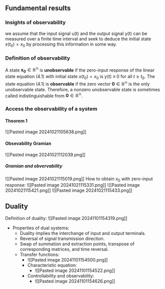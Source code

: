 ## Fundamental results
### Insights of observability
we assume that the input signal u(t) and the output signal y(t) can be measured over a finite time interval and seek to deduce the initial state $x(t_0) = x_0$ by processing this information in some way.

### Definition of observability
A state $\mathbf{x_0} ∈ \mathbb{R^n}$ is **unobservable** if the zero-input response of the linear state equation (4.1) with initial state $x(t_0) = x_0$ is y(t) ≡ 0 for all $t ≥ t_0$. The state equation (4.1) is **observable** if the zero vector $\mathbf{0} \in \mathbb{R^n}$ is the only unobservable state. Therefore, a nonzero unobservable state is sometimes called indistinguishable from $\mathbf{0} \in \mathbb{R^n}$.

### Access the observability of a system
#### Theorem 1
![[Pasted image 20241021105638.png]]

#### Obsevability Gramian
![[Pasted image 20241021112039.png]]
##### Gramian and obvervability
![[Pasted image 20241021115019.png]]
How to obtain $x_0$ with zero-input response:
![[Pasted image 20241021115331.png]]
![[Pasted image 20241021115421.png]]
![[Pasted image 20241021115433.png]]
## Duality
Definition of duality:
![[Pasted image 20241101154319.png]]
- Properties of dual systems:
	- Duality implies the interchange of input and output terminals.
	- Reversal of signal transmission direction.
	- Swap of summation and extraction points, transpose of corresponding matrices, and time reversal.
	- Transfer functions:
		- ![[Pasted image 20241101154500.png]]
		- Characteristic equation:
			- ![[Pasted image 20241101154522.png]]
		- Controllability and observability:
			- ![[Pasted image 20241101154626.png]]




